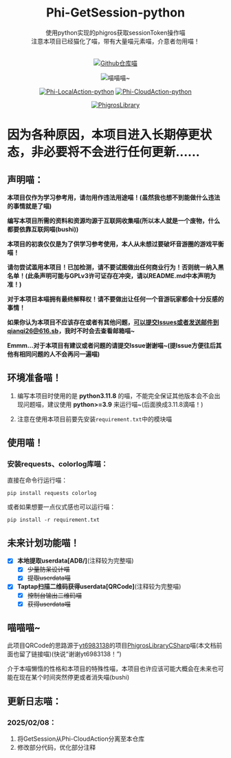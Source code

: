 <div align="center">
<h1>Phi-GetSession-python</h1>
使用python实现的phigros获取sessionToken操作喵<br>
注意本项目已经猫化了喵，带有大量喵元素喵，介意者勿用喵！<br><br>

[![Github仓库喵](https://img.shields.io/badge/github-Phi--GS--py-red?style=for-the-badge&logo=Github)](https://github.com/wms26/Phi-GetSession-python)

<img src="https://counter.seku.su/cmoe?name=phi-gs-py&theme=r34" title="喵喵喵~"/><br>

[![Phi-LocalAction-python](https://img.shields.io/badge/Github-LocalAction(本地数据操作)-red?style=for-the-badge&logo=Github)](https://github.com/wms26/Phi-LocalAction-python)
[![Phi-CloudAction-python](https://img.shields.io/badge/Github-CloudAction(云端数据操作)-red?style=for-the-badge&logo=Github)](https://github.com/wms26/Phi-LocalAction-python)

[![PhigrosLibrary](https://img.shields.io/badge/yt6983138-PhigrosLibraryCSharp-blue?style=for-the-badge&logo=Github)](https://github.com/yt6983138/PhigrosLibraryCSharp/)

</div>

# 因为各种原因，本项目进入长期停更状态，非必要将不会进行任何更新......

## 声明喵：

**本项目仅作为学习参考用，请勿用作违法用途喵！(虽然我也想不到能做什么违法的事情就是了喵)**

**编写本项目所需的资料和资源均源于互联网收集喵(所以本人就是一个废物，什么都要依靠互联网喵(bushi))**

**本项目的初衷仅仅是为了供学习参考使用，本人从未想过要破坏音游圈的游戏平衡喵！**

**请勿尝试滥用本项目！已加检测，请不要试图做出任何商业行为！否则统一纳入黑名单！(此条声明可能与GPLv3许可证存在冲突，请以README.md中本声明为准！)**

**对于本项目本喵拥有最终解释权！请不要做出让任何一个音游玩家都会十分反感的事情！**

**如果你认为本项目不应该存在或者有其他问题，可以提交Issues或者发送邮件到qianqi26@616.sb，我时不时会去查看邮箱喵~**

**Emmm...对于本项目有建议或者问题的请提交Issue谢谢喵~(提Issue方便往后其他有相同问题的人不会再问一遍喵)**

## 环境准备喵！

1. 编写本项目时使用的是 **python3.11.8** 的喵，不能完全保证其他版本会不会出现问题喵，建议使用 **python>=3.9** 来运行喵~(后面换成3.11.8滴喵！)

2. 注意在使用本项目前要先安装`requirement.txt`中的模块喵

## 使用喵！

### 安装requests、colorlog库喵：

直接在命令行运行喵：

```
pip install requests colorlog
```

或者如果想要一点仪式感也可以运行喵：

```
pip install -r requirement.txt
```

## 未来计划功能喵！

- [x] **本地提取userdata[ADB/]**(注释较为完整喵)
  - [x] ~~少量防呆设计喵~~
  - [x] ~~提取userdata喵~~

- [x] **Taptap扫描二维码获得userdata[QRCode]**(注释较为完整喵)
  - [x] ~~控制台输出二维码喵~~
  - [x] ~~获得userdata喵~~

## 喵喵喵~

此项目QRCode的思路源于[yt6983138](https://github.com/yt6983138/)的项目[PhigrosLibraryCSharp](https://github.com/yt6983138/PhigrosLibraryCSharp/)喵(本文档前面也留了链接喵)(快说“谢谢yt6983138！”)

介于本喵懒惰的性格和本项目的特殊性喵，本项目也许应该可能大概会在未来也可能在现在某个时间突然停更或者消失喵(bushi)

## 更新日志喵：

### 2025/02/08：
1. 将GetSession从Phi-CloudAction分离至本仓库
2. 修改部分代码，优化部分注释
